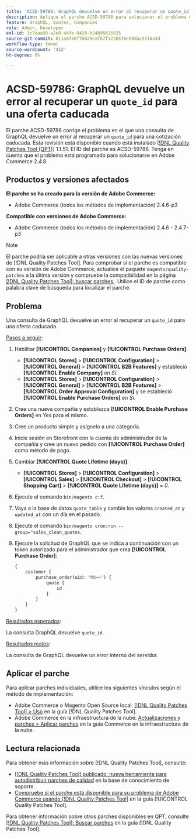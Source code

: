 ```yaml
---
title: 'ACSD-59786: GraphQL devuelve un error al recuperar un quote_id para una cotización caducada'
description: Aplique el parche ACSD-59786 para solucionar el problema de Adobe Commerce donde una consulta de GraphQL devuelve un error al recuperar un quote_id para un presupuesto caducado.
feature: GraphQL, Quotes, Companies
role: Admin, Developer
exl-id: 3c7aaa99-a2e0-44fe-9426-b24095615915
source-git-commit: 011a6f46f76029eaf67f172b576e58dac9710a3d
workflow-type: tm+mt
source-wordcount: '412'
ht-degree: 0%

---
```


# ACSD-59786: GraphQL devuelve un error al recuperar un `quote_id` para una oferta caducada

El parche ACSD-59786 corrige el problema en el que una consulta de GraphQL devuelve un error al recuperar un `quote_id` para una cotización caducada. Esta revisión está disponible cuando está instalado [[!DNL Quality Patches Tool (QPT)]](https://experienceleague.adobe.com/en/docs/commerce-operations/tools/quality-patches-tool/quality-patches-tool-to-self-serve-quality-patches) 1.1.51. El ID del parche es ACSD-59786. Tenga en cuenta que el problema está programado para solucionarse en Adobe Commerce 2.4.8.

## Productos y versiones afectados

**El parche se ha creado para la versión de Adobe Commerce:**

* Adobe Commerce (todos los métodos de implementación) 2.4.6-p3

**Compatible con versiones de Adobe Commerce:**

* Adobe Commerce (todos los métodos de implementación) 2.4.6 - 2.4.7-p3

>[!NOTE]
>
>El parche podría ser aplicable a otras versiones con las nuevas versiones de [!DNL Quality Patches Tool]. Para comprobar si el parche es compatible con su versión de Adobe Commerce, actualice el paquete `magento/quality-patches` a la última versión y compruebe la compatibilidad en la página [[!DNL Quality Patches Tool]: buscar parches ](https://experienceleague.adobe.com/tools/commerce-quality-patches/index.html). Utilice el ID de parche como palabra clave de búsqueda para localizar el parche.

## Problema

Una consulta de GraphQL devuelve un error al recuperar un `quote_id` para una oferta caducada.

<u>Pasos a seguir</u>:

1. Habilitar **[!UICONTROL Companies]** y **[!UICONTROL Purchase Orders]**.
   * **[!UICONTROL Stores]** > **[!UICONTROL Configuration]** > **[!UICONTROL General]** > **[!UICONTROL B2B Features]** y estableció **[!UICONTROL Enable Company]** en *Sí*.
   * **[!UICONTROL Stores]** > **[!UICONTROL Configuration]** > **[!UICONTROL General]** > **[!UICONTROL B2B Features]** > **[!UICONTROL Order Approval Configuration]** y se estableció **[!UICONTROL Enable Purchase Orders]** en *Sí*.
1. Cree una nueva compañía y establezca **[!UICONTROL Enable Purchase Orders]** en *Yes* para el mismo.
1. Cree un producto simple y asígnelo a una categoría.
1. Inicie sesión en Storefront con la cuenta de administrador de la compañía y cree un nuevo pedido con **[!UICONTROL Purchase Order]** como método de pago.
1. Cambiar **[!UICONTROL Quote Lifetime (days)]**.
   * **[!UICONTROL Stores]** > **[!UICONTROL Configuration]** > **[!UICONTROL Sales]** > **[!UICONTROL Checkout]** > **[!UICONTROL Shopping Cart]** > **[!UICONTROL Quote Lifetime (days)]** = *0*.
1. Ejecute el comando `bin/magento c:f`.
1. Vaya a la base de datos `quote_table` y cambie los valores `created_at` y `updated_at` con un día en el pasado.
1. Ejecute el comando `bin/magento cron:run --group="sales_clean_quotes`.
1. Ejecute la solicitud de GraphQL que se indica a continuación con un token autorizado para el administrador que crea **[!UICONTROL Purchase Order]**:

   ```GraphQL
   {
       customer {
           purchase_order(uid: "MQ==") {
               quote {
                   id
               }
           }
       }
   } 
   ```

<u>Resultados esperados</u>:

La consulta GraphQL devuelve `quote_id`.

<u>Resultados reales</u>:

La consulta de GraphQL devuelve un error interno del servidor.

## Aplicar el parche

Para aplicar parches individuales, utilice los siguientes vínculos según el método de implementación:

* Adobe Commerce o Magento Open Source local: [[!DNL Quality Patches Tool] > Uso](/help/tools/quality-patches-tool/usage.md) en la guía [!DNL Quality Patches Tool].
* Adobe Commerce en la infraestructura de la nube: [Actualizaciones y parches > Aplicar parches](https://experienceleague.adobe.com/docs/commerce-cloud-service/user-guide/develop/upgrade/apply-patches.html) en la guía Commerce en la infraestructura de la nube.

## Lectura relacionada

Para obtener más información sobre [!DNL Quality Patches Tool], consulte:

* [[!DNL Quality Patches Tool] publicado: nueva herramienta para autodistribuir parches de calidad](https://experienceleague.adobe.com/en/docs/commerce-operations/tools/quality-patches-tool/quality-patches-tool-to-self-serve-quality-patches) en la base de conocimiento de soporte.
* [Compruebe si el parche está disponible para su problema de Adobe Commerce usando [!DNL Quality Patches Tool]](/help/tools/quality-patches-tool/patches-available-in-qpt/check-patch-for-magento-issue-with-magento-quality-patches.md) en la guía [!UICONTROL Quality Patches Tool].

Para obtener información sobre otros parches disponibles en QPT, consulte [[!DNL Quality Patches Tool]: Buscar parches](https://experienceleague.adobe.com/tools/commerce-quality-patches/index.html) en la guía [!DNL Quality Patches Tool].
